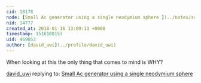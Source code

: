 ```yaml
---
cid: 18178
node: [Small Ac generator using a single neodymium sphere ](../notes/sciencetoolbar/08-23-2017/small-ac-generator-using-a-single-neodymium-sphere)
nid: 14777
created_at: 2018-01-16 13:09:13 +0000
timestamp: 1516108153
uid: 469053
author: [david_uwi](../profile/david_uwi)
---
```


When looking at this the only thing that comes to mind is WHY?

[david_uwi](../profile/david_uwi) replying to: [Small Ac generator using a single neodymium sphere ](../notes/sciencetoolbar/08-23-2017/small-ac-generator-using-a-single-neodymium-sphere)

